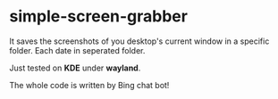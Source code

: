 # simple-screen-grabber
It saves the screenshots of you desktop's current window in a specific folder. Each date in seperated folder.

Just tested on **KDE** under **wayland**.

The whole code is written by Bing chat bot!
